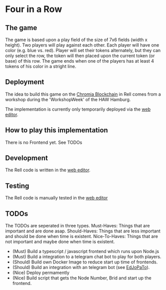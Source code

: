 # Four in a Row 

## The game
The game is based upon a play field of the size of 7x6 fields (width x height). Two players will play against each other. Each player will have one color (e.g. blue vs. red). Player will set their tokens alternately, but they can only select the row, the token will then placed upon the current token (or base) of this row. The game ends when one of the players has at least 4 tokens of his color in a stright line.

## Deployment

The idea to build this game on the [Chromia Blockchain](https://chromia.com/) in Rell comes from a workshop during the 'WorkshopWeek' of the HAW Hamburg.

The implementation is currently only temporarily deployed via the [web editor](https://try.chromia.dev/).

## How to play this implementation

There is no Frontend yet. See TODOs

## Development

The Rell code is written in the [web editor](https://try.chromia.dev/). 

## Testing

The Rell code is manually tested in the [web editor](https://try.chromia.dev/)

## TODOs

The TODOs are seperated in three types.
Must-Haves: Things that are important and are done asap.
Should-Haves: Things that are less important and should be done when time is existent.
Nice-To-Haves: Things that are not important and maybe done when time is existent.

- (Must) Build a typescript / javascript frontend which runs upon Node.js
- (Must) Build a integration to a telegram chat bot to play for both players.
- (Should) Build own Docker Image to reduce start up time of frontends.
- (Should) Build an integration with an telegram bot (see [EdJoPaTo](https://github.com/EdJoPaTo/rell-tik-tac-toe-telegram-bot)).
- (Nice) Deploy permamently
- (Nice) Build script that gets the Node Number, Brid and start up the frontend.